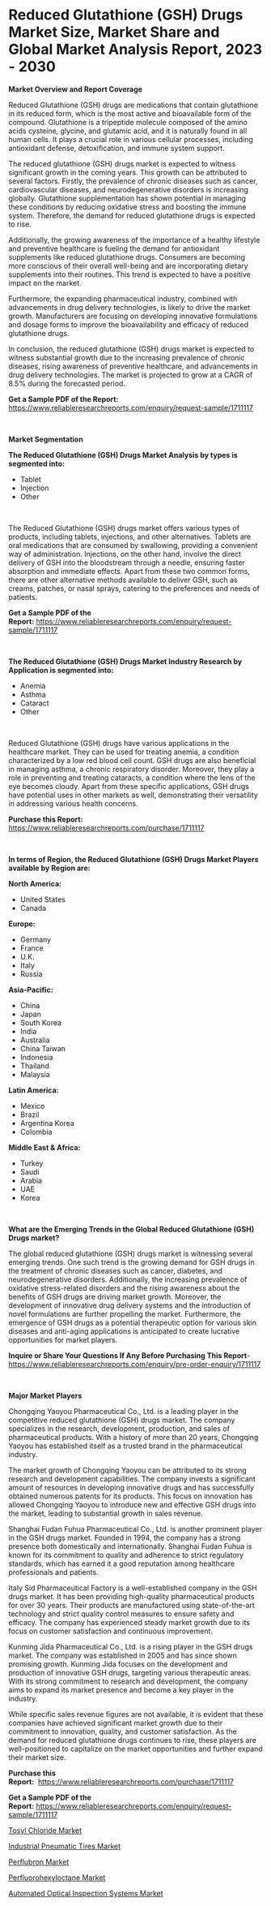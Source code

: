 <p><h1>Reduced Glutathione (GSH) Drugs Market Size, Market Share and Global Market Analysis Report, 2023 - 2030</h1></p><p><strong>Market Overview and Report Coverage</strong></p>
<p><p>Reduced Glutathione (GSH) drugs are medications that contain glutathione in its reduced form, which is the most active and bioavailable form of the compound. Glutathione is a tripeptide molecule composed of the amino acids cysteine, glycine, and glutamic acid, and it is naturally found in all human cells. It plays a crucial role in various cellular processes, including antioxidant defense, detoxification, and immune system support.</p><p>The reduced glutathione (GSH) drugs market is expected to witness significant growth in the coming years. This growth can be attributed to several factors. Firstly, the prevalence of chronic diseases such as cancer, cardiovascular diseases, and neurodegenerative disorders is increasing globally. Glutathione supplementation has shown potential in managing these conditions by reducing oxidative stress and boosting the immune system. Therefore, the demand for reduced glutathione drugs is expected to rise.</p><p>Additionally, the growing awareness of the importance of a healthy lifestyle and preventive healthcare is fueling the demand for antioxidant supplements like reduced glutathione drugs. Consumers are becoming more conscious of their overall well-being and are incorporating dietary supplements into their routines. This trend is expected to have a positive impact on the market.</p><p>Furthermore, the expanding pharmaceutical industry, combined with advancements in drug delivery technologies, is likely to drive the market growth. Manufacturers are focusing on developing innovative formulations and dosage forms to improve the bioavailability and efficacy of reduced glutathione drugs.</p><p>In conclusion, the reduced glutathione (GSH) drugs market is expected to witness substantial growth due to the increasing prevalence of chronic diseases, rising awareness of preventive healthcare, and advancements in drug delivery technologies. The market is projected to grow at a CAGR of 8.5% during the forecasted period.</p></p>
<p><strong>Get a Sample PDF of the Report:</strong> <a href="https://www.reliableresearchreports.com/enquiry/request-sample/1711117">https://www.reliableresearchreports.com/enquiry/request-sample/1711117</a></p>
<p>&nbsp;</p>
<p><strong>Market Segmentation</strong></p>
<p><strong>The Reduced Glutathione (GSH) Drugs Market Analysis by types is segmented into:</strong></p>
<p><ul><li>Tablet</li><li>Injection</li><li>Other</li></ul></p>
<p>&nbsp;</p>
<p><p>The Reduced Glutathione (GSH) drugs market offers various types of products, including tablets, injections, and other alternatives. Tablets are oral medications that are consumed by swallowing, providing a convenient way of administration. Injections, on the other hand, involve the direct delivery of GSH into the bloodstream through a needle, ensuring faster absorption and immediate effects. Apart from these two common forms, there are other alternative methods available to deliver GSH, such as creams, patches, or nasal sprays, catering to the preferences and needs of patients.</p></p>
<p><strong>Get a Sample PDF of the Report:</strong>&nbsp;<a href="https://www.reliableresearchreports.com/enquiry/request-sample/1711117">https://www.reliableresearchreports.com/enquiry/request-sample/1711117</a></p>
<p>&nbsp;</p>
<p><strong>The Reduced Glutathione (GSH) Drugs Market Industry Research by Application is segmented into:</strong></p>
<p><ul><li>Anemia</li><li>Asthma</li><li>Cataract</li><li>Other</li></ul></p>
<p>&nbsp;</p>
<p><p>Reduced Glutathione (GSH) drugs have various applications in the healthcare market. They can be used for treating anemia, a condition characterized by a low red blood cell count. GSH drugs are also beneficial in managing asthma, a chronic respiratory disorder. Moreover, they play a role in preventing and treating cataracts, a condition where the lens of the eye becomes cloudy. Apart from these specific applications, GSH drugs have potential uses in other markets as well, demonstrating their versatility in addressing various health concerns.</p></p>
<p><strong>Purchase this Report:</strong>&nbsp; <a href="https://www.reliableresearchreports.com/purchase/1711117">https://www.reliableresearchreports.com/purchase/1711117</a></p>
<p>&nbsp;</p>
<p><strong>In terms of Region, the Reduced Glutathione (GSH) Drugs Market Players available by Region are:</strong></p>
<p>
    <p> <strong> North America: </strong>
        <ul>
            <li>United States</li>
            <li>Canada</li>
        </ul>
        </p> 
    <p> <strong> Europe: </strong>
        <ul>
            <li>Germany</li>
            <li>France</li>
            <li>U.K.</li>
            <li>Italy</li>
            <li>Russia</li>
        </ul>
        </p> 
    <p> <strong> Asia-Pacific: </strong>
        <ul>
            <li>China</li>
            <li>Japan</li>
            <li>South Korea</li>
            <li>India</li>
            <li>Australia</li>
            <li>China Taiwan</li>
            <li>Indonesia</li>
            <li>Thailand</li>
            <li>Malaysia</li>
        </ul>
        </p> 
    <p> <strong> Latin America: </strong>
        <ul>
            <li>Mexico</li>
            <li>Brazil</li>
            <li>Argentina Korea</li>
            <li>Colombia</li>
        </ul>
        </p> 
    <p> <strong> Middle East & Africa: </strong>
        <ul>
            <li>Turkey</li>
            <li>Saudi</li>
            <li>Arabia</li>
            <li>UAE</li>
            <li>Korea</li>
        </ul>
    </p>
    </p>
<p>&nbsp;</p>
<p><strong>What are the Emerging Trends in the Global Reduced Glutathione (GSH) Drugs market?</strong></p>
<p><p>The global reduced glutathione (GSH) drugs market is witnessing several emerging trends. One such trend is the growing demand for GSH drugs in the treatment of chronic diseases such as cancer, diabetes, and neurodegenerative disorders. Additionally, the increasing prevalence of oxidative stress-related disorders and the rising awareness about the benefits of GSH drugs are driving market growth. Moreover, the development of innovative drug delivery systems and the introduction of novel formulations are further propelling the market. Furthermore, the emergence of GSH drugs as a potential therapeutic option for various skin diseases and anti-aging applications is anticipated to create lucrative opportunities for market players.</p></p>
<p><strong>Inquire or Share Your Questions If Any Before Purchasing This Report</strong>- <a href="https://www.reliableresearchreports.com/enquiry/pre-order-enquiry/1711117">https://www.reliableresearchreports.com/enquiry/pre-order-enquiry/1711117</a></p>
<p>&nbsp;</p>
<p><strong>Major Market Players</strong></p>
<p><p>Chongqing Yaoyou Pharmaceutical Co., Ltd. is a leading player in the competitive reduced glutathione (GSH) drugs market. The company specializes in the research, development, production, and sales of pharmaceutical products. With a history of more than 20 years, Chongqing Yaoyou has established itself as a trusted brand in the pharmaceutical industry.</p><p>The market growth of Chongqing Yaoyou can be attributed to its strong research and development capabilities. The company invests a significant amount of resources in developing innovative drugs and has successfully obtained numerous patents for its products. This focus on innovation has allowed Chongqing Yaoyou to introduce new and effective GSH drugs into the market, leading to substantial growth in sales revenue.</p><p>Shanghai Fudan Fuhua Pharmaceutical Co., Ltd. is another prominent player in the GSH drugs market. Founded in 1994, the company has a strong presence both domestically and internationally. Shanghai Fudan Fuhua is known for its commitment to quality and adherence to strict regulatory standards, which has earned it a good reputation among healthcare professionals and patients.</p><p>Italy Sid Pharmaceutical Factory is a well-established company in the GSH drugs market. It has been providing high-quality pharmaceutical products for over 30 years. Their products are manufactured using state-of-the-art technology and strict quality control measures to ensure safety and efficacy. The company has experienced steady market growth due to its focus on customer satisfaction and continuous improvement.</p><p>Kunming Jida Pharmaceutical Co., Ltd. is a rising player in the GSH drugs market. The company was established in 2005 and has since shown promising growth. Kunming Jida focuses on the development and production of innovative GSH drugs, targeting various therapeutic areas. With its strong commitment to research and development, the company aims to expand its market presence and become a key player in the industry.</p><p>While specific sales revenue figures are not available, it is evident that these companies have achieved significant market growth due to their commitment to innovation, quality, and customer satisfaction. As the demand for reduced glutathione drugs continues to rise, these players are well-positioned to capitalize on the market opportunities and further expand their market size.</p></p>
<p><strong>Purchase this Report:</strong>&nbsp;&nbsp;<a href="https://www.reliableresearchreports.com/purchase/1711117">https://www.reliableresearchreports.com/purchase/1711117</a></p>
<p></p>
<p><strong>Get a Sample PDF of the Report:</strong>&nbsp;<a href="https://www.reliableresearchreports.com/enquiry/request-sample/1711117">https://www.reliableresearchreports.com/enquiry/request-sample/1711117</a></p>
<p><p><a href="https://www.linkedin.com/pulse/tosyl-chloride-market-size-growth-forecast-from-2023-2030-vertuus-4qsze/">Tosyl Chloride Market</a></p><p><a href="https://medium.com/@staceyhilll3626/industrial-pneumatic-tires-market-comprehensive-assessment-by-type-application-and-geography-09d21cb2a7de">Industrial Pneumatic Tires Market</a></p><p><a href="https://www.linkedin.com/pulse/perflubron-market-size-growth-forecast-from-2023-2030-qbqfe/">Perflubron Market</a></p><p><a href="https://www.linkedin.com/pulse/perfluorohexyloctane-market-challenges-opportunities-gwtze/">Perfluorohexyloctane Market</a></p><p><a href="https://medium.com/@ransomjohns101/analyzing-automated-optical-inspection-systems-market-global-industry-perspective-and-forecast-8611baf2e9cc">Automated Optical Inspection Systems Market</a></p></p>